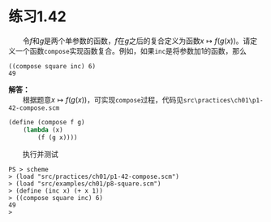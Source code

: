 # 练习1.42
&emsp;&emsp;令$f$和$g$是两个单参数的函数，$f$在$g$之后的复合定义为函数$x \mapsto f(g(x))$。请定义一个函数`compose`实现函数复合。例如，如果`inc`是将参数加1的函数，那么
```
((compose square inc) 6)
49
```

**解答：**  
&emsp;&emsp;根据题意$x \mapsto f(g(x))$，可实现`compose`过程，代码见`src\practices\ch01\p1-42-compose.scm`
```lisp
(define (compose f g) 
    (lambda (x)
        (f (g x))))
```
&emsp;&emsp;执行并测试
```shell
PS > scheme 
> (load "src/practices/ch01/p1-42-compose.scm")
> (load "src/examples/ch01/p8-square.scm")
> (define (inc x) (+ x 1))
> ((compose square inc) 6)
49
> 
```
